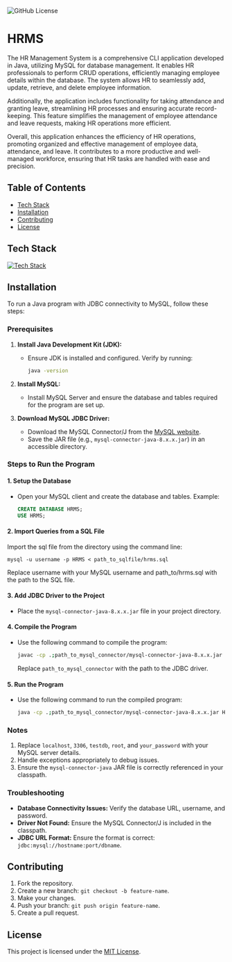 ![GitHub License](https://img.shields.io/github/license/Nalankumar/HRMS)

# **HRMS**

  The HR Management System is a comprehensive CLI application developed in Java, utilizing MySQL for database management. It enables HR professionals to perform CRUD operations, efficiently managing employee details within the database. The system allows HR to seamlessly add, update, retrieve, and delete employee information.

  Additionally, the application includes functionality for taking attendance and granting leave, streamlining HR processes and ensuring accurate record-keeping. This feature simplifies the management of employee attendance and leave requests, making HR operations more efficient.

  Overall, this application enhances the efficiency of HR operations, promoting organized and effective management of employee data, attendance, and leave. It contributes to a more productive and well-managed workforce, ensuring that HR tasks are handled with ease and precision.

## Table of Contents
- [Tech Stack](#tech-stack)
- [Installation](#installation)
- [Contributing](#contributing)
- [License](#license)

## **Tech Stack**
[![Tech Stack](https://skillicons.dev/icons?i=java,mysql)](https://skillicons.dev)
## Installation
To run a Java program with JDBC connectivity to MySQL, follow these steps:
### Prerequisites
1. **Install Java Development Kit (JDK):**
   - Ensure JDK is installed and configured. Verify by running:
     ```bash
     java -version
     ```

2. **Install MySQL:**
   - Install MySQL Server and ensure the database and tables required for the program are set up.

3. **Download MySQL JDBC Driver:**
   - Download the MySQL Connector/J from the [MySQL website](https://dev.mysql.com/downloads/connector/j/).
   - Save the JAR file (e.g., `mysql-connector-java-8.x.x.jar`) in an accessible directory.

### Steps to Run the Program

#### 1. Setup the Database
- Open your MySQL client and create the database and tables. Example:
  ```sql
  CREATE DATABASE HRMS;
  USE HRMS;
  ```
#### 2. Import Queries from a SQL File

Import the sql file from the directory using the command line:
```
mysql -u username -p HRMS < path_to_sqlfile/hrms.sql
```
Replace username with your MySQL username and path_to/hrms.sql with the path to the SQL file.
#### 3. Add JDBC Driver to the Project
- Place the `mysql-connector-java-8.x.x.jar` file in your project directory.

#### 4. Compile the Program
- Use the following command to compile the program:
  ```bash
  javac -cp .;path_to_mysql_connector/mysql-connector-java-8.x.x.jar HRMS.java
  ```
  Replace `path_to_mysql_connector` with the path to the JDBC driver.

#### 5. Run the Program
- Use the following command to run the compiled program:
  ```bash
  java -cp .;path_to_mysql_connector/mysql-connector-java-8.x.x.jar HRMS
  ```

### Notes
1. Replace `localhost`, `3306`, `testdb`, `root`, and `your_password` with your MySQL server details.
2. Handle exceptions appropriately to debug issues.
3. Ensure the `mysql-connector-java` JAR file is correctly referenced in your classpath.

### Troubleshooting
- **Database Connectivity Issues:** Verify the database URL, username, and password.
- **Driver Not Found:** Ensure the MySQL Connector/J is included in the classpath.
- **JDBC URL Format:** Ensure the format is correct: `jdbc:mysql://hostname:port/dbname`.

## Contributing
1. Fork the repository.
2. Create a new branch: `git checkout -b feature-name`.
3. Make your changes.
4. Push your branch: `git push origin feature-name`.
5. Create a pull request.

## License
This project is licensed under the [MIT License](LICENSE).


